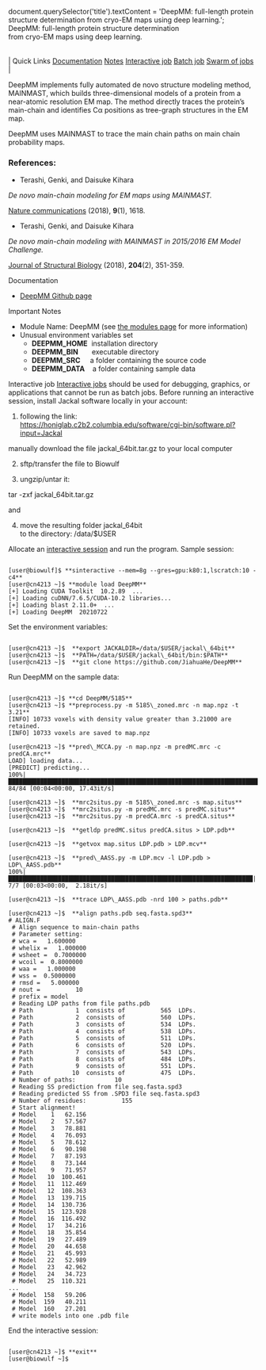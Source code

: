 

document.querySelector('title').textContent = 'DeepMM: full-length protein structure determination from cryo-EM maps using deep learning.';
DeepMM: full-length protein structure determination   
 from cryo-EM maps using deep learning.


|  |
| --- |
| 
Quick Links
[Documentation](#doc)
[Notes](#notes)
[Interactive job](#int) 
[Batch job](#sbatch) 
[Swarm of jobs](#swarm) 
 |



DeepMM implements fully automated de novo structure modeling method, MAINMAST, 
which builds three-dimensional models of a protein from a near-atomic resolution EM map. 
The method directly traces the protein’s main-chain and identifies Cα
positions as tree-graph structures in the EM map.




DeepMM uses MAINMAST to trace the main chain paths on main chain probability maps. 

### References:


* Terashi, Genki, and Daisuke Kihara   

 *De novo main-chain modeling for EM maps using MAINMAST.*  

[Nature communications](https://www.nature.com/articles/s41467-018-04053-7)  (2018), **9**(1), 1618. 
* Terashi, Genki, and Daisuke Kihara  

 *De novo main-chain modeling with MAINMAST in 2015/2016 EM Model Challenge.*   

[Journal of Structural Biology](https://www.sciencedirect.com/science/article/pii/S1047847718301710)  (2018), **204**(2), 351-359.


Documentation
* [DeepMM Github page](https://github.com/JiahuaHe/DeepMM)


Important Notes
* Module Name: DeepMM (see [the modules page](https://hpc.nih.gov/apps/modules.html) for more information)
* Unusual environment variables set
	+ **DEEPMM\_HOME**  installation directory
	+ **DEEPMM\_BIN**       executable directory
	+ **DEEPMM\_SRC**     a folder containing the source code
	+ **DEEPMM\_DATA**    a folder containing sample data



Interactive job
[Interactive jobs](/docs/userguide.html#int) should be used for debugging, graphics, or applications that cannot be run as batch jobs.
Before running an interactive session, install Jackal software locally in your account:   

1) following the link:   
 https://honiglab.c2b2.columbia.edu/software/cgi-bin/software.pl?input=Jackal   

 manually download the file jackal\_64bit.tar.gz to your local computer   

2) sftp/transfer the file to Biowulf   

3) ungzip/untar it:   

 tar -zxf jackal\_64bit.tar.gz   
 
 and   

4) move the resulting folder jackal\_64bit   
 to the directory: /data/$USER 


Allocate an [interactive session](/docs/userguide.html#int) and run the program. Sample session:



```

[user@biowulf]$ **sinteractive --mem=8g --gres=gpu:k80:1,lscratch:10 -c4** 
[user@cn4213 ~]$ **module load DeepMM** 
[+] Loading CUDA Toolkit  10.2.89  ...
[+] Loading cuDNN/7.6.5/CUDA-10.2 libraries...
[+] Loading blast 2.11.0+  ...
[+] Loading DeepMM  20210722

```

Set the environment variables:

```

[user@cn4213 ~]$  **export JACKALDIR=/data/$USER/jackal\_64bit**
[user@cn4213 ~]$  **PATH=/data/$USER/jackal\_64bit/bin:$PATH** 
[user@cn4213 ~]$  **git clone https://github.com/JiahuaHe/DeepMM** 

```

Run DeepMM on the sample data:

```

[user@cn4213 ~]$ **cd DeepMM/5185**
[user@cn4213 ~]$ **preprocess.py -m 5185\_zoned.mrc -n map.npz -t 3.21**  
[INFO] 10733 voxels with density value greater than 3.21000 are retained.
[INFO] 10733 voxels are saved to map.npz

[user@cn4213 ~]$ **pred\_MCCA.py -n map.npz -m predMC.mrc -c predCA.mrc** 
LOAD] loading data...
[PREDICT] predicting...
100%|████████████████████████████████████████████████████████████████████████████████████████████████| 84/84 [00:04<00:00, 17.43it/s]

[user@cn4213 ~]$  **mrc2situs.py -m 5185\_zoned.mrc -s map.situs** 
[user@cn4213 ~]$  **mrc2situs.py -m predMC.mrc -s predMC.situs**   
[user@cn4213 ~]$  **mrc2situs.py -m predCA.mrc -s predCA.situs**   

[user@cn4213 ~]$  **getldp predMC.situs predCA.situs > LDP.pdb**   

[user@cn4213 ~]$  **getvox map.situs LDP.pdb > LDP.mcv** 

[user@cn4213 ~]$  **pred\_AASS.py -m LDP.mcv -l LDP.pdb > LDP\_AASS.pdb** 
100%|█████████████████████████████████████████████████████████████████████| 7/7 [00:03<00:00,  2.18it/s]

[user@cn4213 ~]$  **trace LDP\_AASS.pdb -nrd 100 > paths.pdb** 

[user@cn4213 ~]$  **align paths.pdb seq.fasta.spd3** 
# ALIGN.F
 # Align sequence to main-chain paths
 # Parameter setting:
 # wca =   1.600000
 # whelix =   1.000000
 # wsheet =  0.7000000
 # wcoil =  0.8000000
 # waa =   1.000000
 # wss =  0.5000000
 # rmsd =   5.000000
 # nout =          10
 # prefix = model
 # Reading LDP paths from file paths.pdb
 # Path            1  consists of          565  LDPs.
 # Path            2  consists of          560  LDPs.
 # Path            3  consists of          534  LDPs.
 # Path            4  consists of          538  LDPs.
 # Path            5  consists of          511  LDPs.
 # Path            6  consists of          520  LDPs.
 # Path            7  consists of          543  LDPs.
 # Path            8  consists of          484  LDPs.
 # Path            9  consists of          551  LDPs.
 # Path           10  consists of          475  LDPs.
 # Number of paths:           10
 # Reading SS prediction from file seq.fasta.spd3
 # Reading predicted SS from .SPD3 file seq.fasta.spd3
 # Number of residues:          155
 # Start alignment!
 # Model    1   62.156
 # Model    2   57.567
 # Model    3   78.881
 # Model    4   76.093
 # Model    5   78.612
 # Model    6   90.198
 # Model    7   87.193
 # Model    8   73.144
 # Model    9   71.957
 # Model   10  100.461
 # Model   11  112.469
 # Model   12  108.363
 # Model   13  139.715
 # Model   14  130.736
 # Model   15  123.928
 # Model   16  116.492
 # Model   17   34.216
 # Model   18   35.854
 # Model   19   27.489
 # Model   20   44.658
 # Model   21   45.993
 # Model   22   52.989
 # Model   23   42.962
 # Model   24   34.723
 # Model   25  110.321
... 
 # Model  158   59.206
 # Model  159   40.211
 # Model  160   27.201
 # write models into one .pdb file

```

End the interactive session:

```

[user@cn4213 ~]$ **exit**
[user@biowulf ~]$

```





